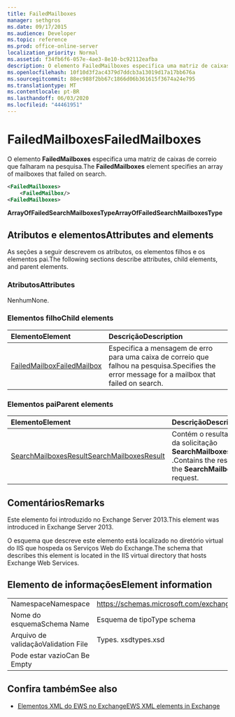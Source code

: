 ```yaml
---
title: FailedMailboxes
manager: sethgros
ms.date: 09/17/2015
ms.audience: Developer
ms.topic: reference
ms.prod: office-online-server
localization_priority: Normal
ms.assetid: f34fb6f6-057e-4ae3-8e10-bc92112eafba
description: O elemento FailedMailboxes especifica uma matriz de caixas de correio que falharam na pesquisa.
ms.openlocfilehash: 10f10d3f2ac4379d7ddcb3a13019d17a17bb676a
ms.sourcegitcommit: 88ec988f2bb67c1866d06b361615f3674a24e795
ms.translationtype: MT
ms.contentlocale: pt-BR
ms.lasthandoff: 06/03/2020
ms.locfileid: "44461951"
---
```

# <a name="failedmailboxes"></a><span data-ttu-id="4b49f-103">FailedMailboxes</span><span class="sxs-lookup"><span data-stu-id="4b49f-103">FailedMailboxes</span></span>

<span data-ttu-id="4b49f-104">O elemento **FailedMailboxes** especifica uma matriz de caixas de correio que falharam na pesquisa.</span><span class="sxs-lookup"><span data-stu-id="4b49f-104">The **FailedMailboxes** element specifies an array of mailboxes that failed on search.</span></span> 
  
```XML
<FailedMailboxes>
    <FailedMailbox/>
<FailedMailboxes>
```

 <span data-ttu-id="4b49f-105">**ArrayOfFailedSearchMailboxesType**</span><span class="sxs-lookup"><span data-stu-id="4b49f-105">**ArrayOfFailedSearchMailboxesType**</span></span>
## <a name="attributes-and-elements"></a><span data-ttu-id="4b49f-106">Atributos e elementos</span><span class="sxs-lookup"><span data-stu-id="4b49f-106">Attributes and elements</span></span>

<span data-ttu-id="4b49f-107">As seções a seguir descrevem os atributos, os elementos filhos e os elementos pai.</span><span class="sxs-lookup"><span data-stu-id="4b49f-107">The following sections describe attributes, child elements, and parent elements.</span></span>
  
### <a name="attributes"></a><span data-ttu-id="4b49f-108">Atributos</span><span class="sxs-lookup"><span data-stu-id="4b49f-108">Attributes</span></span>

<span data-ttu-id="4b49f-109">Nenhum</span><span class="sxs-lookup"><span data-stu-id="4b49f-109">None.</span></span>
  
### <a name="child-elements"></a><span data-ttu-id="4b49f-110">Elementos filho</span><span class="sxs-lookup"><span data-stu-id="4b49f-110">Child elements</span></span>

|<span data-ttu-id="4b49f-111">**Elemento**</span><span class="sxs-lookup"><span data-stu-id="4b49f-111">**Element**</span></span>|<span data-ttu-id="4b49f-112">**Descrição**</span><span class="sxs-lookup"><span data-stu-id="4b49f-112">**Description**</span></span>|
|:-----|:-----|
|[<span data-ttu-id="4b49f-113">FailedMailbox</span><span class="sxs-lookup"><span data-stu-id="4b49f-113">FailedMailbox</span></span>](failedmailbox.md) <br/> |<span data-ttu-id="4b49f-114">Especifica a mensagem de erro para uma caixa de correio que falhou na pesquisa.</span><span class="sxs-lookup"><span data-stu-id="4b49f-114">Specifies the error message for a mailbox that failed on search.</span></span>  <br/> |
   
### <a name="parent-elements"></a><span data-ttu-id="4b49f-115">Elementos pai</span><span class="sxs-lookup"><span data-stu-id="4b49f-115">Parent elements</span></span>

|<span data-ttu-id="4b49f-116">**Elemento**</span><span class="sxs-lookup"><span data-stu-id="4b49f-116">**Element**</span></span>|<span data-ttu-id="4b49f-117">**Descrição**</span><span class="sxs-lookup"><span data-stu-id="4b49f-117">**Description**</span></span>|
|:-----|:-----|
|[<span data-ttu-id="4b49f-118">SearchMailboxesResult</span><span class="sxs-lookup"><span data-stu-id="4b49f-118">SearchMailboxesResult</span></span>](searchmailboxesresult.md) <br/> |<span data-ttu-id="4b49f-119">Contém o resultado da solicitação **SearchMailboxes** .</span><span class="sxs-lookup"><span data-stu-id="4b49f-119">Contains the result of the **SearchMailboxes** request.</span></span>  <br/> |
   
## <a name="remarks"></a><span data-ttu-id="4b49f-120">Comentários</span><span class="sxs-lookup"><span data-stu-id="4b49f-120">Remarks</span></span>

<span data-ttu-id="4b49f-121">Este elemento foi introduzido no Exchange Server 2013.</span><span class="sxs-lookup"><span data-stu-id="4b49f-121">This element was introduced in Exchange Server 2013.</span></span>
  
<span data-ttu-id="4b49f-122">O esquema que descreve este elemento está localizado no diretório virtual do IIS que hospeda os Serviços Web do Exchange.</span><span class="sxs-lookup"><span data-stu-id="4b49f-122">The schema that describes this element is located in the IIS virtual directory that hosts Exchange Web Services.</span></span>
  
## <a name="element-information"></a><span data-ttu-id="4b49f-123">Elemento de informações</span><span class="sxs-lookup"><span data-stu-id="4b49f-123">Element information</span></span>

|||
|:-----|:-----|
|<span data-ttu-id="4b49f-124">Namespace</span><span class="sxs-lookup"><span data-stu-id="4b49f-124">Namespace</span></span>  <br/> |https://schemas.microsoft.com/exchange/services/2006/types  <br/> |
|<span data-ttu-id="4b49f-125">Nome do esquema</span><span class="sxs-lookup"><span data-stu-id="4b49f-125">Schema Name</span></span>  <br/> |<span data-ttu-id="4b49f-126">Esquema de tipo</span><span class="sxs-lookup"><span data-stu-id="4b49f-126">Type schema</span></span>  <br/> |
|<span data-ttu-id="4b49f-127">Arquivo de validação</span><span class="sxs-lookup"><span data-stu-id="4b49f-127">Validation File</span></span>  <br/> |<span data-ttu-id="4b49f-128">Types. xsd</span><span class="sxs-lookup"><span data-stu-id="4b49f-128">types.xsd</span></span>  <br/> |
|<span data-ttu-id="4b49f-129">Pode estar vazio</span><span class="sxs-lookup"><span data-stu-id="4b49f-129">Can Be Empty</span></span>  <br/> ||
   
## <a name="see-also"></a><span data-ttu-id="4b49f-130">Confira também</span><span class="sxs-lookup"><span data-stu-id="4b49f-130">See also</span></span>



- [<span data-ttu-id="4b49f-131">Elementos XML do EWS no Exchange</span><span class="sxs-lookup"><span data-stu-id="4b49f-131">EWS XML elements in Exchange</span></span>](ews-xml-elements-in-exchange.md)

